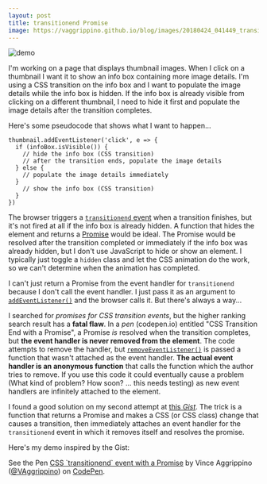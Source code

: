 ```yaml
---
layout: post
title: transitionend Promise
image: https://vaggrippino.github.io/blog/images/20180424_041449_transitionend_Promise_demo.gif
---
```

<img style="display: block; margin: auto;" alt="demo" src="https://vaggrippino.github.io/blog/images/20180424_041449_transitionend_Promise_demo.gif">

I'm working on a page that displays thumbnail images. When I click on a thumbnail I want it to show an info box containing more image details. I'm using a CSS transition on the info box and I want to populate the image details while the info box is hidden. If the info box is already visible from clicking on a different thumbnail, I need to hide it first and populate the image details after the transition completes.

Here's some pseudocode that shows what I want to happen...

    thumbnail.addEventListener('click', e => {
      if (infoBox.isVisible()) {
        // hide the info box (CSS transition)
        // after the transition ends, populate the image details
      } else {
        // populate the image details immediately
      }
        // show the info box (CSS transition)
      }
    })

The browser triggers a [`transitionend` event](https://developer.mozilla.org/en-US/docs/Web/Events/transitionend) when a transition finishes, but it's not fired at all if the info box is already hidden. A function that hides the element and returns a [Promise](https://developer.mozilla.org/en-US/docs/Web/JavaScript/Guide/Using_promises) would be ideal. The Promise would be resolved after the transition completed or immediately if the info box was already hidden, but I don't use JavaScript to hide or show an element. I typically just toggle a `hidden` class and let the CSS animation do the work, so we can't determine when the animation has completed.

I can't just return a Promise from the event handler for `transitionend` because I don't call the event handler. I just pass it as an argument to [`addEventListener()`](https://developer.mozilla.org/en-US/docs/Web/API/EventTarget/addEventListener) and the browser calls it. But there's always a way...

I searched for *promises for CSS transition events*, but the higher ranking search result has a **fatal flaw**. In a *pen* (codepen.io) entitled "CSS Transition End with a Promise", a Promise *is* resolved when the transition completes, but **the event handler is never removed from the element**. The code attempts to remove the handler, but [`removeEventListener()`](https://developer.mozilla.org/en-US/docs/Web/API/EventTarget/removeEventListener) is passed a function that wasn't attached as the event handler. **The actual event handler is an anonymous function** that calls the function which the author tries to remove. If you use this code it could eventually cause a problem (What kind of problem? How soon? ... this needs testing) as new event handlers are infinitely attached to the element. 

I found a good solution on my second attempt at [this *Gist*](https://gist.github.com/davej/44e3bbec414ed4665220). The trick is a function that returns a Promise and makes a CSS (or CSS class) change that causes a transition, then immediately attaches an event handler for the `transitionend` event in which it removes itself and resolves the promise.

Here's my demo inspired by the Gist:

<p data-height="265" data-theme-id="dark" data-slug-hash="pVgjjj" data-default-tab="js,result" data-user="VAggrippino" data-embed-version="2" data-pen-title="CSS `transitionend` event with a Promise" class="codepen">See the Pen <a href="https://codepen.io/VAggrippino/pen/pVgjjj/">CSS `transitionend` event with a Promise</a> by Vince Aggrippino (<a href="https://codepen.io/VAggrippino">@VAggrippino</a>) on <a href="https://codepen.io">CodePen</a>.</p>
<script async src="https://static.codepen.io/assets/embed/ei.js"></script>
